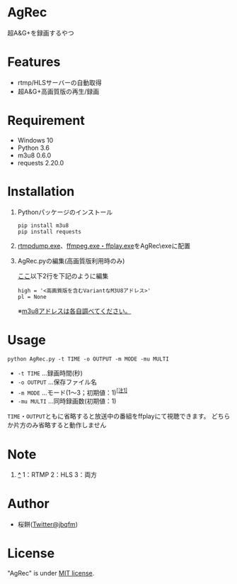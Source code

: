 # AgRec

超A&G+を録画するやつ

# Features

* rtmp/HLSサーバーの自動取得
* 超A&G+高画質版の再生/録画

# Requirement

* Windows 10
* Python    3.6
* m3u8      0.6.0
* requests  2.20.0

# Installation
1. Pythonパッケージのインストール
   ```
   pip install m3u8
   pip install requests
   ```
2. [rtmpdump.exe](http://rtmpdump.mplayerhq.hu/download/)、[ffmpeg.exe・ffplay.exe](https://ffmpeg.zeranoe.com/builds/)をAgRec\\exeに配置

3. AgRec.pyの編集(高画質版利用時のみ)

   [ここ](https://github.com/jbqfm/AgRec/blob/8af3e77d857fb41e3d6eb67dce950ca0bcf9589c/AgRec.py#L136)以下2行を下記のように編集
   ```
   high = '<高画質版を含むVariantなM3U8アドレス>'
   pl = None
   ```
   ※[m3u8アドレスは各自調べてください。](https://jbqfm.blogspot.com/2020/09/a-hls.html)
# Usage

```
python AgRec.py -t TIME -o OUTPUT -m MODE -mu MULTI
```
* `-t TIME`		…録画時間(秒)
* `-o OUTPUT`	…保存ファイル名
* `-m MODE`		…モード(1～3；初期値：1)<sup id="note_ref-1"><a href="#note-1">[注1]</a></sup>
* `-mu MULTI`	…同時録画数(初期値：1)

`TIME`・`OUTPUT`ともに省略すると放送中の番組をffplayにて視聴できます。
どちらか片方のみ省略すると動作しません
# Note
1. <b><a id="note-1" href="#note_ref-1">^</a></b> 1：RTMP 2：HLS 3：両方


# Author

* 桜餅([Twitter@jbqfm](https://twitter.com/jbqfm))

# License
 
"AgRec" is under [MIT license](https://en.wikipedia.org/wiki/MIT_License).
